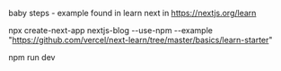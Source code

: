 baby steps -  example found in learn next in https://nextjs.org/learn

npx create-next-app nextjs-blog --use-npm --example "https://github.com/vercel/next-learn/tree/master/basics/learn-starter"

npm run dev

